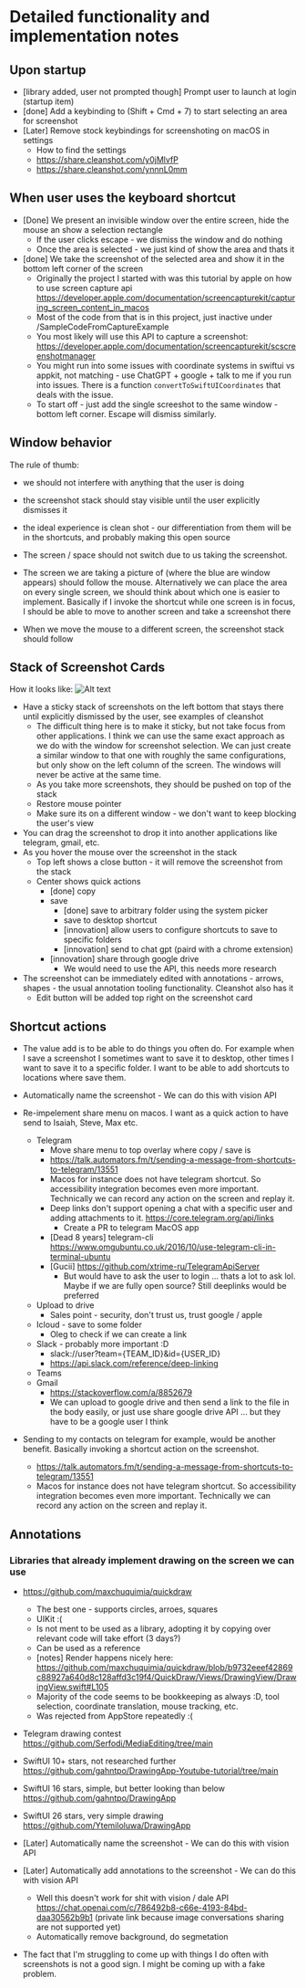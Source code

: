 # Detailed functionality and implementation notes

## Upon startup
- [library added, user not prompted though] Prompt user to launch at login (startup item)
- [done] Add a keybinding to (Shift + Cmd + 7) to start selecting an area for screenshot
- [Later] Remove stock keybindings for screenshoting on macOS in settings
  - How to find the settings
  - https://share.cleanshot.com/y0jMlvfP
  - https://share.cleanshot.com/ynnnL0mm

## When user uses the keyboard shortcut
- [Done] We present an invisible window over the entire screen, hide the mouse an show a selection rectangle
  - If the user clicks escape - we dismiss the window and do nothing
  - Once the area is selected - we just kind of show the area and thats it
- [done] We take the screenshot of the selected area and show it in the bottom left corner of the screen
  - Originally the project I started with was this tutorial by apple on how to use screen capture api https://developer.apple.com/documentation/screencapturekit/capturing_screen_content_in_macos
  - Most of the code from that is in this project, just inactive under /SampleCodeFromCaptureExample
  - You most likely will use this API to capture a screenshot: https://developer.apple.com/documentation/screencapturekit/scscreenshotmanager
  - You might run into some issues with coordinate systems in swiftui vs appkit, not matching - use ChatGPT + google + talk to me if you run into issues. There is a function `convertToSwiftUICoordinates` that deals with the issue.
  - To start off - just add the single screeshot to the same window - bottom left corner. Escape will dismiss similarly.

## Window behavior
The rule of thumb:
- we should not interfere with anything that the user is doing
- the screenshot stack should stay visible until the user explicitly dismisses it
- the ideal experience is clean shot - our differentiation from them will be in the shortcuts, and probably making this open source

- The screen / space should not switch due to us taking the screenshot.
- The screen we are taking a picture of (where the blue are window appears) should follow the mouse. Alternatively we can place the area on every single screen, we should think about which one is easier to implement. Basically if I invoke the shortcut while one screen is in focus, I should be able to move to another screen and take a screenshot there
- When we move the mouse to a different screen, the screenshot stack should follow 

## Stack of Screenshot Cards
How it looks like: ![Alt text](./assets/cleanshot-screenshot-examples.png)

- Have a sticky stack of screenshots on the left bottom that stays there until explicitly dismissed by the user, see examples of cleanshot
  - The difficult thing here is to make it sticky, but not take focus from other applications. I think we can use the same exact approach as we do with the window for screenshot selection. We can just create a similar window to that one with roughly the same configurations, but only show on the left column of the screen. The windows will never be active at the same time.
  - As you take more screenshots, they should be pushed on top of the stack
  - Restore mouse pointer
  - Make sure its on a different window - we don't want to keep blocking the user's view
- You can drag the screenshot to drop it into another applications like telegram, gmail, etc.
- As you hover the mouse over the screenshot in the stack
  - Top left shows a close button - it will remove the screenshot from the stack
  - Center shows quick actions
    - [done] copy
    - save
      - [done] save to arbitrary folder using the system picker
      - save to desktop shortcut
      - [innovation] allow users to configure shortcuts to save to specific folders
      - [innovation] send to chat gpt (paird with a chrome extension)
    - [innovation] share through google drive
      - We would need to use the API, this needs more research
- The screenshot can be immediately edited with annotations - arrows, shapes - the usual annotation tooling functionality. Cleanshot also has it
  - Edit button will be added top right on the screenshot card

## Shortcut actions
- The value add is to be able to do things you often do. For example when I save a screenshot I sometimes want to save it to desktop, other times I want to save it to a specific folder. I want to be able to add shortcuts to locations where save them.
- Automatically name the screenshot - We can do this with vision API
- Re-impelement share menu on macos. I want as a quick action to have send to Isaiah, Steve, Max etc.
  - Telegram
    - Move share menu to top overlay where copy / save is 
    - https://talk.automators.fm/t/sending-a-message-from-shortcuts-to-telegram/13551
    - Macos for instance does not have telegram shortcut. So accessibility integration becomes even more important. Technically we can record any action on the screen and replay it.
    - Deep links don't support opening a chat with a specific user and adding attachments to it. https://core.telegram.org/api/links
      - Create a PR to telegram MacOS app
    - [Dead 8 years] telegram-cli https://www.omgubuntu.co.uk/2016/10/use-telegram-cli-in-terminal-ubuntu
    - [Gucii] https://github.com/xtrime-ru/TelegramApiServer
      - But would have to ask the user to login ... thats a lot to ask lol. Maybe if we are fully open source? Still deeplinks would be preferred
  - Upload to drive
    - Sales point - security, don't trust us, trust google / apple
  - Icloud - save to some folder
    - Oleg to check if we can create a link
  - Slack - probably more important :D
    - slack://user?team={TEAM_ID}&id={USER_ID}
    - https://api.slack.com/reference/deep-linking
  - Teams
  - Gmail
    - https://stackoverflow.com/a/8852679
    - We can upload to google drive and then send a link to the file in the body easily, or just use share google drive API ... but they have to be a google user I think

- Sending to my contacts on telegram for example, would be another benefit. Basically invoking a shortcut action on the screenshot.
  - https://talk.automators.fm/t/sending-a-message-from-shortcuts-to-telegram/13551
  - Macos for instance does not have telegram shortcut. So accessibility integration becomes even more important. Technically we can record any action on the screen and replay it.

## Annotations

### Libraries that already implement drawing on the screen we can use
- https://github.com/maxchuquimia/quickdraw
  - The best one - supports circles, arroes, squares
  - UIKit :(
  - Is not ment to be used as a library, adopting it by copying over relevant code will take effort (3 days?)
  - Can be used as a reference
  - [notes] Render happens nicely here: https://github.com/maxchuquimia/quickdraw/blob/b9732eeef42869c88927a640d8c128affd3c19f4/QuickDraw/Views/DrawingView/DrawingView.swift#L105
  - Majority of the code seems to be bookkeeping as always :D, tool selection, coordinate translation, mouse tracking, etc.
  - Was rejected from AppStore repeatedly :(

- Telegram drawing contest https://github.com/Serfodi/MediaEditing/tree/main

- SwiftUI 10+ stars, not researched further https://github.com/gahntpo/DrawingApp-Youtube-tutorial/tree/main
- SwiftUI 16 stars, simple, but better looking than below https://github.com/gahntpo/DrawingApp
- SwiftUI 26 stars, very simple drawing https://github.com/Ytemiloluwa/DrawingApp

- [Later] Automatically name the screenshot - We can do this with vision API
- [Later] Automatically add annotations to the screenshot - We can do this with vision API
  - Well this doesn't work for shit with vision / dale API https://chat.openai.com/c/786492b8-c66e-4193-84bd-daa30562b9b1 (private link because image conversations sharing are not supported yet)
  - Automatically remove background, do segmetation

- The fact that I'm struggling to come up with things I do often with screenshots is not a good sign. I might be coming up with a fake problem.
